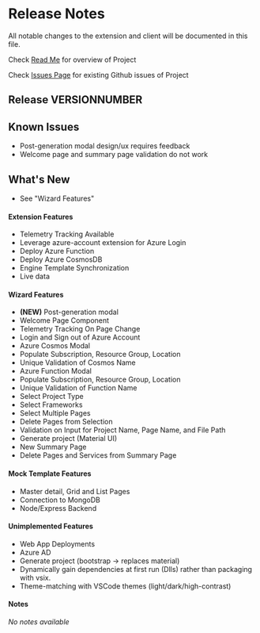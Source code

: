 # Release Notes

All notable changes to the extension and client will be documented in this file.

Check [Read Me](https://github.com/Microsoft/WebTemplateStudio/blob/master/README.md/) for overview of Project

Check [Issues Page](https://github.com/Microsoft/WebTemplateStudio/issues/) for existing Github issues of Project

## Release **VERSIONNUMBER**

## Known Issues

- Post-generation modal design/ux requires feedback
- Welcome page and summary page validation do not work

## What's New

- See "Wizard Features"

#### Extension Features

- Telemetry Tracking Available
- Leverage azure-account extension for Azure Login
- Deploy Azure Function
- Deploy Azure CosmosDB
- Engine Template Synchronization
- Live data

#### Wizard Features

- **(NEW)** Post-generation modal
- Welcome Page Component
- Telemetry Tracking On Page Change
- Login and Sign out of Azure Account
- Azure Cosmos Modal
- Populate Subscription, Resource Group, Location
- Unique Validation of Cosmos Name
- Azure Function Modal
- Populate Subscription, Resource Group, Location
- Unique Validation of Function Name
- Select Project Type
- Select Frameworks
- Select Multiple Pages
- Delete Pages from Selection
- Validation on Input for Project Name, Page Name, and File Path
- Generate project (Material UI)
- New Summary Page
- Delete Pages and Services from Summary Page

#### Mock Template Features

- Master detail, Grid and List Pages
- Connection to MongoDB
- Node/Express Backend

#### Unimplemented Features

- Web App Deployments
- Azure AD
- Generate project (bootstrap -> replaces material)
- Dynamically gain dependencies at first run (Dlls) rather than packaging with vsix.
- Theme-matching with VSCode themes (light/dark/high-contrast)

#### Notes

_No notes available_
